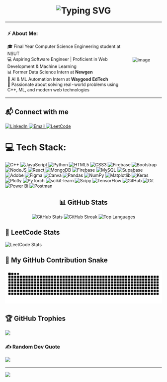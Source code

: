 <h1 align="center">
  <img src="https://readme-typing-svg.demolab.com?font=Fira+Code&weight=700&size=28&pause=1000&color=FF69B4&center=true&vCenter=true&width=800&lines=Hey!+I+am+Kanishka+Raisania+and+I+am+a+coder+%F0%9F%8C%B8" alt="Typing SVG" />
</h1>

<table>
  <tr>
    <td>

### ⚡ About Me:
🎓 Final Year Computer Science Engineering student at NSUT  
💻 Aspiring Software Engineer | Proficient in Web Development & Machine Learning  
📊 Former Data Science Intern at **Newgen**  
🤖 AI & ML Automation Intern at **Waygood EdTech**  
🚀 Passionate about solving real-world problems using C++, ML, and modern web technologies
</td>
<td width="20%">
  <img width="220" alt="image" src="https://github.com/user-attachments/assets/79625a0c-a416-45e3-8d73-0f7073c5d3e3" />
</td>
</tr>
</table>


<h2>📬 Connect with me</h2>

<a href="https://www.linkedin.com/in/kanishka-raisania/" target="_blank">
  <img src="https://img.shields.io/badge/-LinkedIn-0A66C2?style=for-the-badge&logo=linkedin&logoColor=white" alt="LinkedIn"/>
</a>
<a href="mailto:kanishkaraisania@gmail.com" target="_blank">
  <img src="https://img.shields.io/badge/-Email-D14836?style=for-the-badge&logo=gmail&logoColor=white" alt="Email"/>
</a>
<a href="https://leetcode.com/kanishka_raisania/" target="_blank">
  <img src="https://img.shields.io/badge/-LeetCode-FFA116?style=for-the-badge&logo=leetcode&logoColor=black" alt="LeetCode"/>
</a>

# 💻 Tech Stack:
![C++](https://img.shields.io/badge/c++-%2300599C.svg?style=for-the-badge&logo=c%2B%2B&logoColor=white) ![JavaScript](https://img.shields.io/badge/javascript-%23323330.svg?style=for-the-badge&logo=javascript&logoColor=%23F7DF1E) ![Python](https://img.shields.io/badge/python-3670A0?style=for-the-badge&logo=python&logoColor=ffdd54) ![HTML5](https://img.shields.io/badge/html5-%23E34F26.svg?style=for-the-badge&logo=html5&logoColor=white) ![CSS3](https://img.shields.io/badge/css3-%231572B6.svg?style=for-the-badge&logo=css3&logoColor=white) ![Firebase](https://img.shields.io/badge/firebase-%23039BE5.svg?style=for-the-badge&logo=firebase) ![Bootstrap](https://img.shields.io/badge/bootstrap-%238511FA.svg?style=for-the-badge&logo=bootstrap&logoColor=white) ![NodeJS](https://img.shields.io/badge/node.js-6DA55F?style=for-the-badge&logo=node.js&logoColor=white) ![React](https://img.shields.io/badge/react-%2320232a.svg?style=for-the-badge&logo=react&logoColor=%2361DAFB) ![MongoDB](https://img.shields.io/badge/MongoDB-%234ea94b.svg?style=for-the-badge&logo=mongodb&logoColor=white) ![Firebase](https://img.shields.io/badge/firebase-a08021?style=for-the-badge&logo=firebase&logoColor=ffcd34) ![MySQL](https://img.shields.io/badge/mysql-4479A1.svg?style=for-the-badge&logo=mysql&logoColor=white) ![Supabase](https://img.shields.io/badge/Supabase-3ECF8E?style=for-the-badge&logo=supabase&logoColor=white) ![Adobe](https://img.shields.io/badge/adobe-%23FF0000.svg?style=for-the-badge&logo=adobe&logoColor=white) ![Figma](https://img.shields.io/badge/figma-%23F24E1E.svg?style=for-the-badge&logo=figma&logoColor=white) ![Canva](https://img.shields.io/badge/Canva-%2300C4CC.svg?style=for-the-badge&logo=Canva&logoColor=white) ![Pandas](https://img.shields.io/badge/pandas-%23150458.svg?style=for-the-badge&logo=pandas&logoColor=white) ![NumPy](https://img.shields.io/badge/numpy-%23013243.svg?style=for-the-badge&logo=numpy&logoColor=white) ![Matplotlib](https://img.shields.io/badge/Matplotlib-%23ffffff.svg?style=for-the-badge&logo=Matplotlib&logoColor=black) ![Keras](https://img.shields.io/badge/Keras-%23D00000.svg?style=for-the-badge&logo=Keras&logoColor=white) ![Plotly](https://img.shields.io/badge/Plotly-%233F4F75.svg?style=for-the-badge&logo=plotly&logoColor=white) ![PyTorch](https://img.shields.io/badge/PyTorch-%23EE4C2C.svg?style=for-the-badge&logo=PyTorch&logoColor=white) ![scikit-learn](https://img.shields.io/badge/scikit--learn-%23F7931E.svg?style=for-the-badge&logo=scikit-learn&logoColor=white) ![Scipy](https://img.shields.io/badge/SciPy-%230C55A5.svg?style=for-the-badge&logo=scipy&logoColor=%white) ![TensorFlow](https://img.shields.io/badge/TensorFlow-%23FF6F00.svg?style=for-the-badge&logo=TensorFlow&logoColor=white) ![GitHub](https://img.shields.io/badge/github-%23121011.svg?style=for-the-badge&logo=github&logoColor=white) ![Git](https://img.shields.io/badge/git-%23F05033.svg?style=for-the-badge&logo=git&logoColor=white) ![Power Bi](https://img.shields.io/badge/power_bi-F2C811?style=for-the-badge&logo=powerbi&logoColor=black) ![Postman](https://img.shields.io/badge/Postman-FF6C37?style=for-the-badge&logo=postman&logoColor=white)
<h2 align="center">📊 GitHub Stats</h2>
<p align="center">
  <img src="https://github-readme-stats.vercel.app/api?username=kanishka-raisania&theme=radical&hide_border=false&include_all_commits=true&count_private=true" alt="GitHub Stats" height="200"/>
  <img src="https://nirzak-streak-stats.vercel.app/?user=kanishka-raisania&theme=radical&hide_border=false" alt="GitHub Streak" height="200"/>
  <img src="https://github-readme-stats.vercel.app/api/top-langs/?username=kanishka-raisania&theme=radical&hide_border=false&layout=compact" alt="Top Languages" height="200"/>
</p>

## 🧠 LeetCode Stats
![LeetCode Stats](https://leetcard.jacoblin.cool/_kaniishkaaaa_?theme=dark&ext=contest)

## 🐍 My GitHub Contribution Snake
![snake gif](https://raw.githubusercontent.com/kanishka-raisania/kanishka-raisania/output/snake.svg)


## 🏆 GitHub Trophies
![](https://github-profile-trophy.vercel.app/?username=kanishka-raisania&theme=radical&no-frame=false&no-bg=false&margin-w=4)

### ✍️ Random Dev Quote
![](https://quotes-github-readme.vercel.app/api?type=horizontal&theme=tokyonight)

---
[![](https://visitcount.itsvg.in/api?id=kanishka-raisania&icon=0&color=5)](https://visitcount.itsvg.in)

<!-- Proudly created with GPRM ( https://gprm.itsvg.in ) -->
